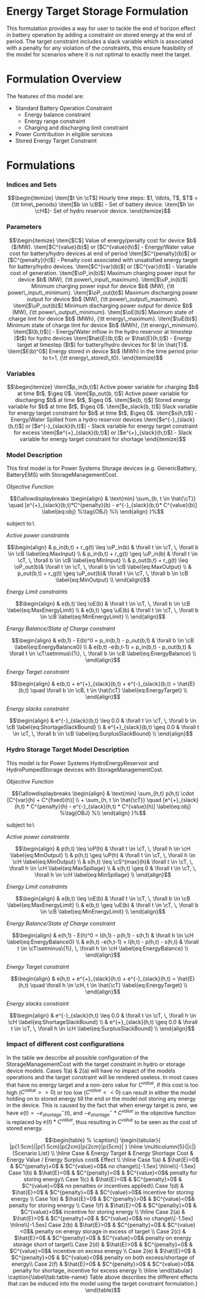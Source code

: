 # Energy Target Storage Formulation
This formulation provides a way for user to tackle the end of horizon effect in battery operation by adding a constraint on stored energy at the end of period. The target constraint includes a slack variable which is associated with a penalty for any violation of the constraints, this ensure feasibility of the model for scenarios where it is not optimal to exactly meet the target.

# Formulation Overview
 The features of this model are:
- Standard Battery Operation Constraint
  - Energy balance constraint
  - Energy range constraint
  - Charging and discharging limit constraint
- Power Contribution in eligible services 
- Stored Energy Target Constraint 


# Formulations
### Indices and Sets
```math
\begin{itemize}
	\item[$t \in \cT$] Hourly time steps: $1, \ldots, T$, $T$ = {\tt time\_periods}
    \item[$b \in \cB$] - Set of battery device.
    \item[$h \in \cH$]- Set of hydro reservoir device.
\end{itemize}
```
### Parameters
```math
\begin{itemize}
	\item[$C$]  Value of energy/penalty cost for device $b$ ($/MW).
    \item[$C^{value}(b)$] or [$C^{value}(h)$]  - Energy/Water value cost for battery/hydro devices at end of period
    \item[$C^{penalty}(b)$] or  [$C^{penalty}(h)$] - Penalty cost associated with unsatisfied energy target for battery/hydro devices.
    \item[$C^{var}(b)$] or [$C^{var}(h)$] - Variable cost of generation.
	\item[$\oP_in(b)$]   Maximum charging power input for device $b$ (MW), {\tt power\_input\_maximum}.
	\item[$\uP_in(b)$]   Minimum charging power input for device $b$ (MW), {\tt power\_input\_minimum}.
    \item[$\oP_out(b)$]   Maximum discharging power output for device $b$ (MW), {\tt power\_output\_maximum}.
	\item[$\uP_out(b)$]   Minimum discharging power output for device $b$ (MW), {\tt power\_output\_minimum}.
    \item[$\oE(b)$] Maximum state of charge limt for device $b$ (MWh), {\tt energy\_maximum}.
    \item[$\uE(b)$] Minimum state of charge limt for device $b$ (MWh), {\tt energy\_minimum}.
	\item[$I(b,t)$)] - Energy/Water inflow in the hydro reservoir at timestep ($t$) for hydro devices
    \item[$hat{E}(b,t)$)  or $\hat{E}(h,t)$) - Energy target at timestep ($t$) for battery/hydro devices for $t \in \hat{T}$.
	\item[$E(b)^0$]   Energy stored in device $b$ (MWh) in the time period prior to t=1, {\tt energy\_stored\_t0}.
\end{itemize}
```

### Variables
```math
\begin{itemize}
	\item[$p_in(b,t)$] Active power variable for charging  $b$ at time $t$, $\geq 0$.
	\item[$p_out(b, t)$]  Active power variable for discharging $b$ at time $t$, $\geq 0$.
	\item[$e(b, t)$] Stored energy variable for $b$ at time $t$, $\geq 0$.
	\item[$e_slack(b, t)$] Slack variable for energy target constraint for $b$ at time $t$,  $\geq 0$.
    \item[$s(h,t)$] - Energy/Water Spilled from a hydro reservoir devices
    \item[$e^{-}_{slack}(b,t)$]  or  [$e^{-}_{slack}(h,t)$] - Slack variable for energy target constraint for excess
    \item[$e^{+}_{slack}(b,t)$]  or  [$e^{+}_{slack}(h,t)$] - Slack variable for energy target constraint for shortage
\end{itemize}
```


### Model Description
This first model is for Power Systems Storage devices (e.g. GenericBattery, BatteryEMS) with StorageManagementCost.

*Objective Function*
```math
{\allowdisplaybreaks
\begin{align}
    & \text{min} \sum_{b, t \in \hat{\cT}} \quad [e^{+}_{slack}(b,t)*C^{penalty}(b) - e^{-}_{slack}(b,t)* C^{value}(b)] \label{eq:obj} %\tag{OBJ} %\\
\end{align}
}%
```
subject to:\

*Active power constraints*
```math
\begin{align}
		& p_in(b,t) + r_g(t) \leq  \oP_in(b) & \forall t \in \cT, \, \forall b \in \cB \label{eq:MaxInput} \\
		& p_in(b,t) + r_g(t) \geq  \uP_in(b) & \forall t \in \cT, \, \forall b \in \cB \label{eq:MinInput} \\
        & p_out(b,t) + r_g(t) \leq  \oP_out(b)& \forall t \in \cT, \, \forall b \in \cB \label{eq:MaxOutput} \\
		& p_out(b,t) + r_g(t) \geq  \uP_out(b)& \forall t \in \cT, \, \forall b \in \cB \label{eq:MinOutput} \\
\end{align}
```

*Energy Limit constraints*
```math
\begin{align}
		& e(b,t) \leq  \oE(b) & \forall t \in \cT, \, \forall b \in \cB \label{eq:MaxEnergyLimit} \\
		& e(b,t) \geq  \uE(b) & \forall t \in \cT, \, \forall b \in \cB \label{eq:MinEnergyLimit} \\
\end{align}
```

*Energy Balance/State of Charge constraint*
```math
\begin{align}
		& e(b,1) - E(b)^0 = p_in(b,1) - p_out(b,1) & \forall b \in \cB \label{eq:EnergyBalance0} \\
		& e(b,t) -e(b,t-1) = p_in(b,t) - p_out(b,t) & \forall t \in \cT\setminus\{1\}, \, \forall b \in \cB \label{eq:EnergyBalance} \\
\end{align}
```

*Energy Target constraint*
```math
\begin{align}
        & e(b,t) + e^{+}_{slack}(b,t) + e^{-}_{slack}(b,t) = \hat{E}(b,t) \quad \forall b \in \cB, t \in \hat{\cT} \label{eq:EnergyTarget} \\
\end{align}
```

*Energy slacks constraint*
```math
\begin{align}
		& e^{-}_{slack}(b,t) \leq 0.0 & \forall t \in \cT, \, \forall b \in \cB \label{eq:ShortageSlackBound} \\
		& e^{+}_{slack}(b,t) \geq 0.0 & \forall t \in \cT, \, \forall b \in \cB \label{eq:SurplusSlackBound} \\
\end{align}
```


### Hydro Storage Target Model Description
This model is for Power Systems HydroEnergyReservoir and HydroPumpedStorage devices with StorageManagementCost.

*Objective Function*
```math
{\allowdisplaybreaks
\begin{align}
    & \text{min}   \sum_{h,t} p(h,t) \cdot [C^{var}(h) + C^{fixed}(h)] \\
    + \sum_{h, t \in \hat{\cT}} \quad [e^{+}_{slack}(h,t) * C^{penalty}(h) - e^{-}_{slack}(h,t) * C^{value}(h)]   \label{eq:obj} %\tag{OBJ} %\\
\end{align}
}%
```
subject to:\

*Active power constraints*
```math
\begin{align}
		& p(h,t)  \leq  \oP(h) & \forall t \in \cT, \, \forall h \in \cH \label{eq:MinOutput} \\
		& p(h,t)  \geq  \uP(h) & \forall t \in \cT, \, \forall h \in \cH \label{eq:MinOutput} \\
        & s(h,t) \leq  \cS^{max}(h)& \forall t \in \cT, \, \forall h \in \cH \label{eq:MaxSpillage} \\
		& s(h,t) \geq  0 & \forall t \in \cT, \, \forall h \in \cH \label{eq:MinSpillage} \\
\end{align}
```

*Energy Limit constraints*
```math
\begin{align}
		& e(b,t) \leq  \oE(b) & \forall t \in \cT, \, \forall b \in \cB \label{eq:MaxEnergyLimit} \\
		& e(b,t) \geq  \uE(b) & \forall t \in \cT, \, \forall b \in \cB \label{eq:MinEnergyLimit} \\
\end{align}
```

*Energy Balance/State of Charge constraint*
```math
\begin{align}
		& e(h,1) - E(h)^0 = I(h,1) - p(h,1) - s(h,1) & \forall h \in \cH \label{eq:EnergyBalance0} \\
		& e(h,t) -e(h,t-1) = I(h,t) - p(h,t) - s(h,t) & \forall t \in \cT\setminus\{1\}, \, \forall h \in \cH \label{eq:EnergyBalance} \\
\end{align}
```

*Energy Target constraint*
```math
\begin{align}
        & e(h,t) + e^{+}_{slack}(h,t) + e^{-}_{slack}(h,t) = \hat{E}(h,t) \quad \forall h \in \cH, t \in \hat{\cT} \label{eq:EnergyTarget} \\
\end{align}
```

*Energy slacks constraint*
```math
\begin{align}
		& e^{-}_{slack}(h,t) \leq 0.0 & \forall t \in \cT, \, \forall h \in \cH \label{eq:ShortageSlackBound} \\
		& e^{+}_{slack}(h,t) \geq 0.0 & \forall t \in \cT, \, \forall h \in \cH \label{eq:SurplusSlackBound} \\
\end{align}
```

### Impact of different cost configurations
In the table we describe all possible configuration of the StorageManagementCost with the target constraint in hydro or storage device models. Cases 1(a) & 2(a) will have no impact of the models operations and the target constraint will be rendered useless. In most cases that have no energy target and a non-zero value for $C^{value}$, if this cost is too high ($C^{value} >> 0$) or too low ($C^{value} <<0$) can result in either the model holding on to stored energy till the end or the model not storing any energy in the device. This is caused by the fact that when energy target is zero, we have $e(t) = - e^{-}_{shortage}(t)$, and  $- e^{-}_{shortage} * C^{value}$ in the objective function is replaced by $e(t) * C^{value}$, thus resulting in $C^{value}$ to be seen as the cost of stored energy.

```math
\begin{table}
% \caption{}
\begin{tabular}{ |p{1.5cm}||p{1.5cm}|p{2cm}|p{2cm}|p{5cm}| }
 \hline
 \multicolumn{5}{|c|}{Scenario List} \\
 \hline
Case & Energy Target & Energy Shortage Cost & Energy Value / Energy Surplus cost& Effect \\
 \hline
 Case 1(a) & $\hat{E}=0$    & $C^{penalty}=0$   & $C^{value}=0$& no change\\[-1.5ex]
 \hline\\[-1.5ex]
 Case 1(b) & $\hat{E}=0$    & $C^{penalty}=0$   & $C^{value}<0$& penalty for storing energy\\
 Case 1(c) & $\hat{E}=0$    & $C^{penalty}>0$   & $C^{value}=0$& no penalties or incentives applied\\
 Case 1(d) & $\hat{E}=0$    & $C^{penalty}=0$   & $C^{value}>0$& incentive for storing energy \\
 Case 1(e) & $\hat{E}=0$    & $C^{penalty}>0$   & $C^{value}<0$& penalty for storing energy \\
 Case 1(f) & $\hat{E}=0$    & $C^{penalty}>0$   & $C^{value}>0$& incentive for storing energy \\
 \hline
 Case 2(a) & $\hat{E}>0$    & $C^{penalty}=0$   & $C^{value}=0$& no change\\[-1.5ex]
 \hline\\[-1.5ex]
 Case 2(b) & $\hat{E}>0$    & $C^{penalty}=0$   & $C^{value}<0$& penalty on energy storage in excess of target  \\
 Case 2(c) & $\hat{E}>0$    & $C^{penalty}>0$   & $C^{value}=0$& penalty on energy storage short of target\\
 Case 2(d) & $\hat{E}>0$    & $C^{penalty}=0$   & $C^{value}>0$& incentive on excess energy \\
 Case 2(e) & $\hat{E}>0$    & $C^{penalty}>0$   & $C^{value}<0$& penalty on both  excess/shortage of energy\\
 Case 2(f) & $\hat{E}>0$    & $C^{penalty}>0$   & $C^{value}>0$& penalty for shortage, incentive for excess energy \\
 \hline
\end{tabular}
\caption{\label{tab:table-name} Table above describes the different effects that can be induced into the model using the target constraint formulation.}
\end{table}
```
